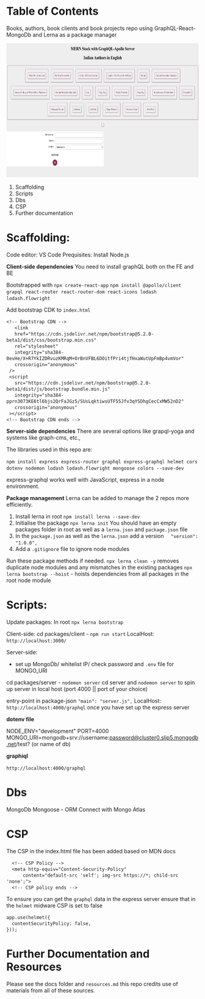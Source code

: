 # Table of Contents

Books, authors, book clients and book projects repo using GraphQL-React-MongoDb and Lerna as a package manager

<img src="packages/docs/assets/GraphQL-React-Mongo-App.png" alt="Authors Repo using GraphQL-React-MongoDb" height="350"/>

1. Scaffolding
2. Scripts
3. Dbs
4. CSP
5. Further documentation
# Scaffolding:
Code editor: VS Code
Prequisites: Install Node.js

__Client-side dependencies__
You need to install graphQL both on the FE and BE

Bootstrapped with `npx create-react-app`
`npm install @apollo/client grapql react-router react-router-dom react-icons lodash lodash.flowright`

Add bootstrap CDK to `index.html`
 ```
<!-- Bootstrap CDN -->
    <link
    href="https://cdn.jsdelivr.net/npm/bootstrap@5.2.0-beta1/dist/css/bootstrap.min.css"
    rel="stylesheet"
    integrity="sha384-0evHe/X+R7YkIZDRvuzKMRqM+OrBnVFBL6DOitfPri4tjfHxaWutUpFmBp4vmVor"
    crossorigin="anonymous"
  />
  <script
    src="https://cdn.jsdelivr.net/npm/bootstrap@5.2.0-beta1/dist/js/bootstrap.bundle.min.js"
    integrity="sha384-pprn3073KE6tl6bjs2QrFaJGz5/SUsLqktiwsUTF55Jfv3qYSDhgCecCxMW52nD2"
    crossorigin="anonymous"
  ></script>
<!-- Bootstrap CDN ends -->
```
__Server-side dependencies__
There are several options like grapql-yoga and systems like graph-cms, etc., 

The libraries used in this repo are:

`npm install express express-router graphql express-graphql helmet cors dotenv nodemon lodash lodash.flowright mongoose colors --save-dev`

express-graphql works well with JavaScript, express in a node environment.

__Package management__
Lerna can be added to manage the 2 repos more efficiently.
1. Install lerna in root `npm install lerna --save-dev`
2. Initialise the package `npx lerna init`
You should have an empty packages folder in root as well as a `lerna.json` and `package.json` file
3. In the `package.json` as well as the `lerna.json` add a version `  "version": "1.0.0",`
4. Add a `.gitignore` file to ignore node modules

Run these package methods if needed.
`npx lerna clean -y` removes duplicate node modules and any mismatches in the existing packages
`npx lerna bootstrap --hoist` - hoists dependencies from all packages in the root node module
# Scripts:
Update packages:
In root `npx lerna bootstrap`

Client-side:
cd packages/client - `npm run start`
LocalHost: `http://localhost:3000/`

Server-side:
- set up MongoDb/ whitelist IP/ check password and `.env` file for MONGO_URI

cd packages/server - `nodemon server`
cd server and `nodemon server` to spin up server in local host (port 4000 || port of your choice)

entry-point in package-json
 `"main": "server.js",`
LocalHost: `http://localhost:4000/graphql` once you have set up the express server 

__dotenv file__

NODE_ENV="development"
PORT=4000
MONGO_URI=mongodb+srv://username:password@cluster0.slip5.mongodb.net/test? (or name of db)

__graphiql__

`http://localhost:4000/graphql`
# Dbs
MongoDb
Mongoose - ORM
Connect with Mongo Atlas

# CSP 

The CSP in the index.html file has been added based on MDN docs
```
  <!-- CSP Policy -->
  <meta http-equiv="Content-Security-Policy"
      content="default-src 'self'; img-src https://*; child-src 'none';">
  <!-- CSP policy ends -->
```
To ensure you can get the `graphql` data in the express server ensure that in the `helmet` midware CSP is set to false

```
app.use(helmet({
  contentSecurityPolicy: false,
}));
```
# Further Documentation and Resources

Please see the docs folder and `resources.md` this repo credits use of materials from all of these sources.